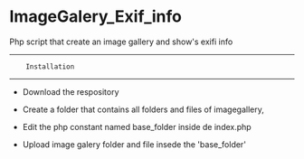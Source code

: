 ImageGalery_Exif_info
=====================

Php script that create an image gallery and show's exifi info

--------------------------------------------------------------

        Installation

---------------------------------------------------------------

- Download the respository

- Create a folder that contains all folders and files of imagegallery, 

- Edit the php constant named base_folder inside de index.php

- Upload image galery folder and file insede the 'base_folder'





